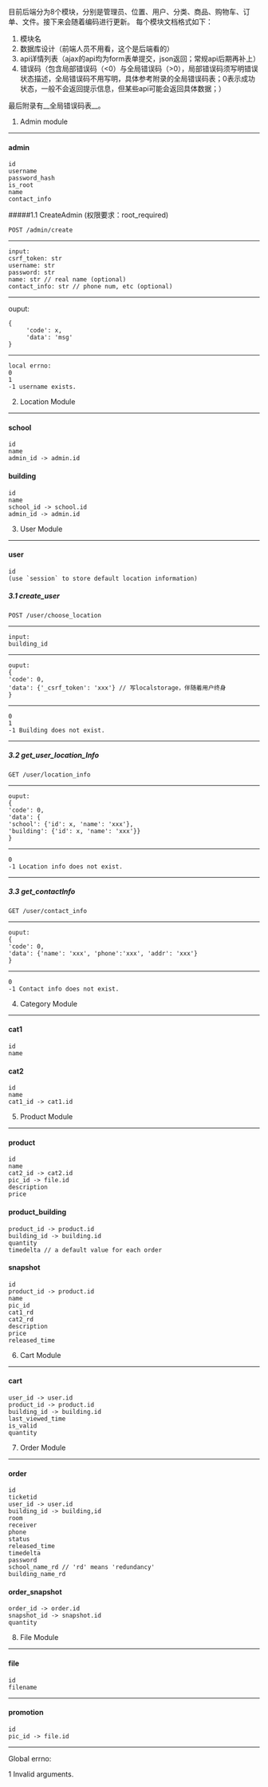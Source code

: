 目前后端分为8个模块，分别是管理员、位置、用户、分类、商品、购物车、订单、文件。接下来会随着编码进行更新。
每个模块文档格式如下：

1. 模块名
2. 数据库设计（前端人员不用看，这个是后端看的）
3. api详情列表（ajax的api均为form表单提交，json返回；常规api后期再补上）
4. 错误码（包含局部错误码（<0）与全局错误码（>0），局部错误码须写明错误状态描述，全局错误码不用写明，具体参考附录的全局错误码表；0表示成功状态，一般不会返回提示信息，但某些api可能会返回具体数据；）

最后附录有__全局错误码表__。


1. Admin module
----
#### admin
```
id
username
password_hash
is_root
name
contact_info
```
#####1.1 CreateAdmin (权限要求：root_required)

`POST /admin/create`

----
```
input:
csrf_token: str
username: str
password: str
name: str // real name (optional)
contact_info: str // phone num, etc (optional)
```
----
ouput:
```
{
     'code': x,
     'data': 'msg'
}
```
----
```
local errno:
0
1
-1 username exists.
```



2. Location Module
----
#### school
```
id
name
admin_id -> admin.id
```

#### building
```
id
name
school_id -> school.id
admin_id -> admin.id
```

3. User Module
----
#### user
```
id
(use `session` to store default location information)

```
##### 3.1 create_user
`POST /user/choose_location`

----
```
input:
building_id
```
----
```
ouput:
{
'code': 0,
'data': {'_csrf_token': 'xxx'} // 写localstorage，伴随着用户终身
}
```
----
```
0
1
-1 Building does not exist.
```
----
##### 3.2 get_user_location_Info
`GET /user/location_info`

----
```
ouput:
{
'code': 0,
'data': {
'school': {'id': x, 'name': 'xxx'}, 
'building': {'id': x, 'name': 'xxx'}}
}
```
----
```
0
-1 Location info does not exist.
```
----
##### 3.3 get_contactInfo
`GET /user/contact_info`

----
```
ouput:
{
'code': 0,
'data': {'name': 'xxx', 'phone':'xxx', 'addr': 'xxx'}
}
```
----
```
0
-1 Contact info does not exist.
```


4. Category Module
----
#### cat1
```
id 
name
```

#### cat2
```
id
name
cat1_id -> cat1.id
```

5. Product Module
----

#### product
```
id
name
cat2_id -> cat2.id
pic_id -> file.id
description
price
```

#### product_building
```
product_id -> product.id
building_id -> building.id
quantity
timedelta // a default value for each order
```
#### snapshot
```
id
product_id -> product.id
name
pic_id
cat1_rd
cat2_rd
description
price
released_time
```


6. Cart Module
----
#### cart
```
user_id -> user.id
product_id -> product.id
building_id -> building.id
last_viewed_time
is_valid
quantity
```

7. Order Module
----
#### order
```
id
ticketid
user_id -> user.id
building_id -> building,id
room
receiver
phone
status
released_time
timedelta
password
school_name_rd // 'rd' means 'redundancy'
building_name_rd
```


#### order_snapshot
```
order_id -> order.id
snapshot_id -> snapshot.id
quantity
```

8. File Module
----
#### file
```
id
filename
```
----
#### promotion
```
id
pic_id -> file.id
```

----
Global errno:

1  Invalid arguments.
